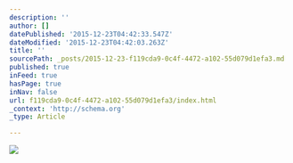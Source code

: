 ```yaml
---
description: ''
author: []
datePublished: '2015-12-23T04:42:33.547Z'
dateModified: '2015-12-23T04:42:03.263Z'
title: ''
sourcePath: _posts/2015-12-23-f119cda9-0c4f-4472-a102-55d079d1efa3.md
published: true
inFeed: true
hasPage: true
inNav: false
url: f119cda9-0c4f-4472-a102-55d079d1efa3/index.html
_context: 'http://schema.org'
_type: Article

---
```

![](https://the-grid-user-content.s3-us-west-2.amazonaws.com/398d8624-5b54-4b09-8b51-230333d89acc.png)